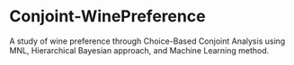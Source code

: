 # Conjoint-WinePreference
A study of wine preference through Choice-Based Conjoint Analysis using MNL, Hierarchical Bayesian approach, and Machine Learning method.
